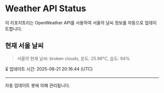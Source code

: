 
# Weather API Status

이 리포지토리는 OpenWeather API를 사용하여 서울의 날씨 정보를 자동으로 업데이트합니다.

## 현재 서울 날씨
> 서울의 현재 날씨: broken clouds, 온도: 25.96°C, 습도: 94%

⏳ 업데이트 시간: 2025-08-21 20:16:44 (UTC)

---
자동 업데이트 봇에 의해 관리됩니다.
